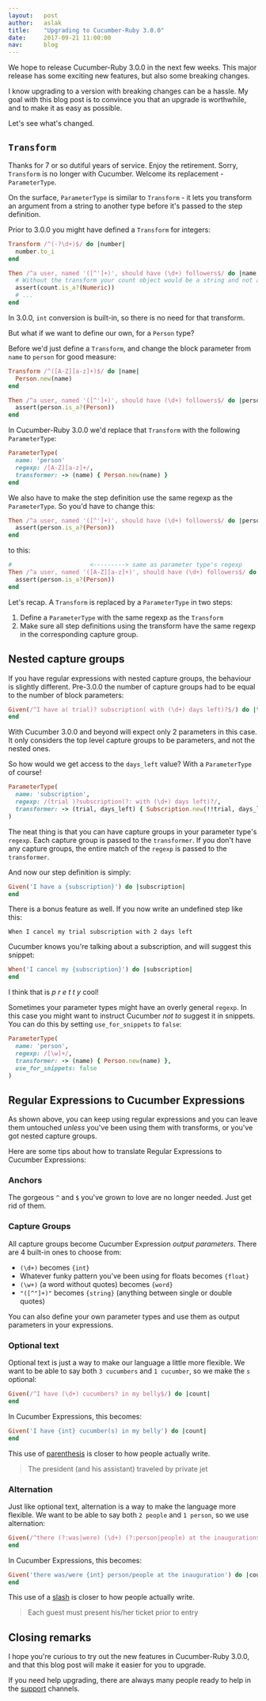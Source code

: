 ```yaml
---
layout:   post
author:   aslak
title:    "Upgrading to Cucumber-Ruby 3.0.0"
date:     2017-09-21 11:00:00
nav:      blog
---
```


We hope to release Cucumber-Ruby 3.0.0 in the next few weeks. This major release
has some exciting new features, but also some breaking changes.

I know upgrading to a version with breaking changes can be a hassle. My goal with
this blog post is to convince you that an upgrade is worthwhile, and to make it
as easy as possible.

Let's see what's changed.

## `Transform`

Thanks for 7 or so dutiful years of service. Enjoy the retirement. Sorry, `Transform`
is no longer with Cucumber. Welcome its replacement - `ParameterType`.

On the surface, `ParameterType` is similar to `Transform` - it lets you transform
an argument from a string to another type before it's passed to the step definition.

Prior to 3.0.0 you might have defined a `Transform` for integers:

```ruby
Transform /^(-?\d+)$/ do |number|
  number.to_i
end

Then /^a user, named '([^']+)', should have (\d+) followers$/ do |name, count|
  # Without the transform your count object would be a string and not a number
  assert(count.is_a?(Numeric))
  # ...  
end
```

In 3.0.0, `int` conversion is built-in, so there is no need for that transform.

But what if we want to define our own, for a `Person` type?

Before we'd just define a `Transform`, and change the block parameter from
`name` to `person` for good measure:

```ruby
Transform /^([A-Z][a-z]+)$/ do |name|
  Person.new(name)
end

Then /^a user, named '([^']+)', should have (\d+) followers$/ do |person, count|
  assert(person.is_a?(Person))
end
```

In Cucumber-Ruby 3.0.0 we'd replace that `Transform` with the following
`ParameterType`:

```ruby
ParameterType(
  name: 'person'
  regexp: /[A-Z][a-z]+/,
  transformer: -> (name) { Person.new(name) }
end
```

We also have to make the step definition use the same regexp as the `ParameterType`.
So you'd have to change this:

```ruby
Then /^a user, named '([^']+)', should have (\d+) followers$/ do |person, count|
  assert(person.is_a?(Person))
end
```

to this:

```ruby
#                      <---------> same as parameter type's regexp
Then /^a user, named '([A-Z][a-z]+)', should have (\d+) followers$/ do |person, count|
  assert(person.is_a?(Person))
end
```

Let's recap. A `Transform` is replaced by a `ParameterType` in two steps:

1. Define a `ParameterType` with the same regexp as the `Transform`
1. Make sure all step definitions using the transform have the same regexp in the
   corresponding capture group.

## Nested capture groups

If you have regular expressions with nested capture groups, the behaviour is slightly
different. Pre-3.0.0 the number of capture groups had to be equal to the number of
block parameters:

```ruby
Given(/^I have a( trial)? subscription( with (\d+) days left)?$/) do |trial, with_days_left, days_left|
end
```

With Cucumber 3.0.0 and beyond will expect only 2 parameters in this case. It
only considers the top level capture groups to be parameters, and not the nested
ones.

So how would we get access to the `days_left` value? With a `ParameterType` of
course!

```ruby
ParameterType(
  name: 'subscription',
  regexp: /(trial )?subscription(?: with (\d+) days left)?/,
  transformer: -> (trial, days_left) { Subscription.new(!!trial, days_left.nil? ? nil : days_left.to_i) }
)
```

The neat thing is that you can have capture groups in your parameter type's
`regexp`. Each capture group is passed to the `transformer`. If you don't
have any capture groups, the entire match of the `regexp` is passed to the
`transformer`.

And now our step definition is simply:

```ruby
Given('I have a {subscription}') do |subscription|
end
```

There is a bonus feature as well. If you now write an undefined step like this:

```gherkin
When I cancel my trial subscription with 2 days left
```

Cucumber knows you're talking about a subscription, and will suggest this snippet:

```ruby
When('I cancel my {subscription}') do |subscription|
end
```

I think that is *p* *r* *e* *t* *t* *y* cool!

Sometimes your parameter types might have an overly general `regexp`. In this case
you might want to instruct Cucumber *not to* suggest it in snippets. You can do this
by setting `use_for_snippets` to `false`:

```ruby
ParameterType(
  name: 'person',
  regexp: /[\w]+/,
  transformer: -> (name) { Person.new(name) },
  use_for_snippets: false
)
```

## Regular Expressions to Cucumber Expressions

As shown above, you can keep using regular expressions and you can leave them
untouched *unless* you've been using them with transforms, or you've got nested capture groups.

Here are some tips about how to translate Regular Expressions to Cucumber Expressions:

### Anchors

The gorgeous `^` and `$` you've grown to love are no longer needed. Just get rid of them.

### Capture Groups

All capture groups become Cucumber Expression *output parameters*. There are
4 built-in ones to choose from:

* `(\d+)` becomes `{int}`
* Whatever funky pattern you've been using for floats becomes `{float}`
* `(\w+)` (a word without quotes) becomes `{word}`
* `"([^"]+)"` becomes `{string}` (anything between single or double quotes)

You can also define your own parameter types and use them as output parameters
in your expressions.

### Optional text

Optional text is just a way to make our language a little more flexible.
We want to be able to say both `3 cucumbers` and `1 cucumber`, so we make the
`s` optional:

```ruby
Given(/^I have (\d+) cucumbers? in my belly$/) do |count|
end
```

In Cucumber Expressions, this becomes:

```ruby
Given('I have {int} cucumber(s) in my belly') do |count|
end
```

This use of [parenthesis](http://www.thepunctuationguide.com/parentheses.html) is
closer to how people actually write.

> The president (and his assistant) traveled by private jet

### Alternation

Just like optional text, alternation is a way to make the language more flexible.
We want to be able to say both `2 people` and `1 person`, so we use alternation:

```ruby
Given(/^there (?:was|were) (\d+) (?:person|people) at the inauguration$/) do |count|
end
```

In Cucumber Expressions, this becomes:

```ruby
Given('there was/were {int} person/people at the inauguration') do |count|
end
```

This use of a [slash](http://www.thepunctuationguide.com/parentheses.html) is
closer to how people actually write.

> Each guest must present his/her ticket prior to entry

## Closing remarks

I hope you're curious to try out the new features in Cucumber-Ruby 3.0.0, and that
this blog post will make it easier for you to upgrade.

If you need help upgrading, there are always many people ready to help in the
[support](https://cucumber.io/support) channels.
